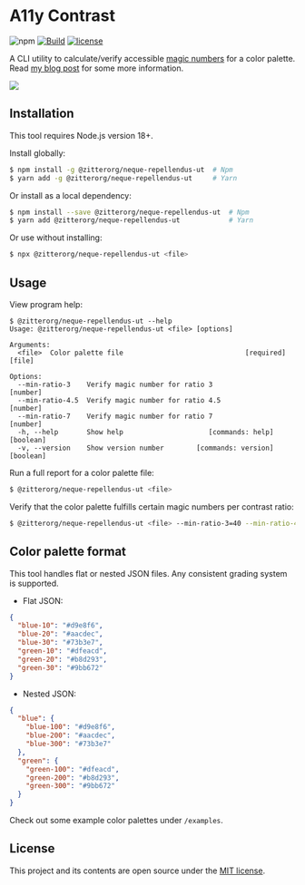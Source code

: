 # A11y Contrast

![npm](https://img.shields.io/npm/v/@zitterorg/neque-repellendus-ut?style=flat-square)
[![Build](https://img.shields.io/github/actions/workflow/status/darekkay/@zitterorg/neque-repellendus-ut/ci.yml?branch=master&style=flat-square)](https://github.com/zitterorg/neque-repellendus-ut/actions/workflows/ci.yml)
[![license](https://img.shields.io/badge/license-MIT-green?style=flat-square)](https://github.com/zitterorg/neque-repellendus-ut/blob/master/LICENSE)

A CLI utility to calculate/verify accessible [magic numbers](https://designsystem.digital.gov/design-tokens/color/overview/#magic-number) for a color palette. Read [my blog post](https://darekkay.com/blog/accessible-color-palette/) for some more information.

![](screenshot.png)

## Installation

This tool requires Node.js version 18+.

Install globally:

```bash
$ npm install -g @zitterorg/neque-repellendus-ut  # Npm
$ yarn add -g @zitterorg/neque-repellendus-ut     # Yarn
```

Or install as a local dependency:

```bash
$ npm install --save @zitterorg/neque-repellendus-ut  # Npm
$ yarn add @zitterorg/neque-repellendus-ut            # Yarn
```

Or use without installing:

```bash
$ npx @zitterorg/neque-repellendus-ut <file>
```

## Usage

View program help:

```
$ @zitterorg/neque-repellendus-ut --help
Usage: @zitterorg/neque-repellendus-ut <file> [options]

Arguments:
  <file>  Color palette file                              [required] [file]

Options:
  --min-ratio-3    Verify magic number for ratio 3                 [number]
  --min-ratio-4.5  Verify magic number for ratio 4.5               [number]
  --min-ratio-7    Verify magic number for ratio 7                 [number]
  -h, --help       Show help                     [commands: help] [boolean]
  -v, --version    Show version number        [commands: version] [boolean]
```

Run a full report for a color palette file:

```bash
$ @zitterorg/neque-repellendus-ut <file>
```

Verify that the color palette fulfills certain magic numbers per contrast ratio:

```bash
$ @zitterorg/neque-repellendus-ut <file> --min-ratio-3=40 --min-ratio-4.5=50 --min-ratio-7=70
```

## Color palette format

This tool handles flat or nested JSON files. Any consistent grading system is supported.

- Flat JSON:

```json
{
  "blue-10": "#d9e8f6",
  "blue-20": "#aacdec",
  "blue-30": "#73b3e7",
  "green-10": "#dfeacd",
  "green-20": "#b8d293",
  "green-30": "#9bb672"
}
```

- Nested JSON:

```json
{
  "blue": {
    "blue-100": "#d9e8f6",
    "blue-200": "#aacdec",
    "blue-300": "#73b3e7"
  },
  "green": {
    "green-100": "#dfeacd",
    "green-200": "#b8d293",
    "green-300": "#9bb672"
  }
}
```

Check out some example color palettes under `/examples`.

## License

This project and its contents are open source under the [MIT license](LICENSE).
